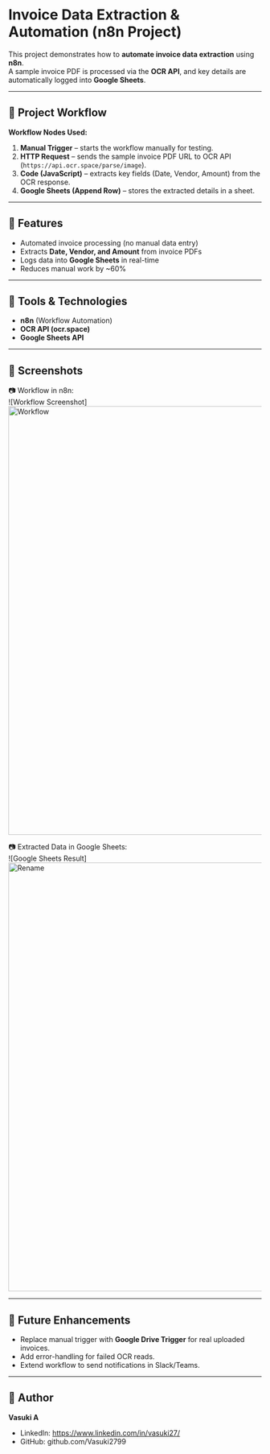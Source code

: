 # Invoice Data Extraction & Automation (n8n Project)

This project demonstrates how to **automate invoice data extraction** using **n8n**.  
A sample invoice PDF is processed via the **OCR API**, and key details are automatically logged into **Google Sheets**.

---

## 🔹 Project Workflow
**Workflow Nodes Used:**
1. **Manual Trigger** – starts the workflow manually for testing.  
2. **HTTP Request** – sends the sample invoice PDF URL to OCR API (`https://api.ocr.space/parse/image`).  
3. **Code (JavaScript)** – extracts key fields (Date, Vendor, Amount) from the OCR response.  
4. **Google Sheets (Append Row)** – stores the extracted details in a sheet.  

---

## 🔹 Features
- Automated invoice processing (no manual data entry)  
- Extracts **Date, Vendor, and Amount** from invoice PDFs  
- Logs data into **Google Sheets** in real-time  
- Reduces manual work by ~60%  

---

## 🔹 Tools & Technologies
- **n8n** (Workflow Automation)  
- **OCR API (ocr.space)**  
- **Google Sheets API**  

---

## 🔹 Screenshots
📷 Workflow in n8n:  
![Workflow Screenshot]<img width="1440" height="852" alt="Workflow" src="https://github.com/user-attachments/assets/5be75f13-b061-4ad8-a091-7436c76aadba" />


📷 Extracted Data in Google Sheets:  
![Google Sheets Result]<img width="1440" height="852" alt="Rename" src="https://github.com/user-attachments/assets/da6aaf2d-46c4-4bcb-b5d8-dd87dbaeeffd" />
 

---

## 🔹 Future Enhancements
- Replace manual trigger with **Google Drive Trigger** for real uploaded invoices.  
- Add error-handling for failed OCR reads.  
- Extend workflow to send notifications in Slack/Teams.  

---

## 🔹 Author
**Vasuki A**  
- LinkedIn: https://www.linkedin.com/in/vasuki27/  
- GitHub: github.com/Vasuki2799 
